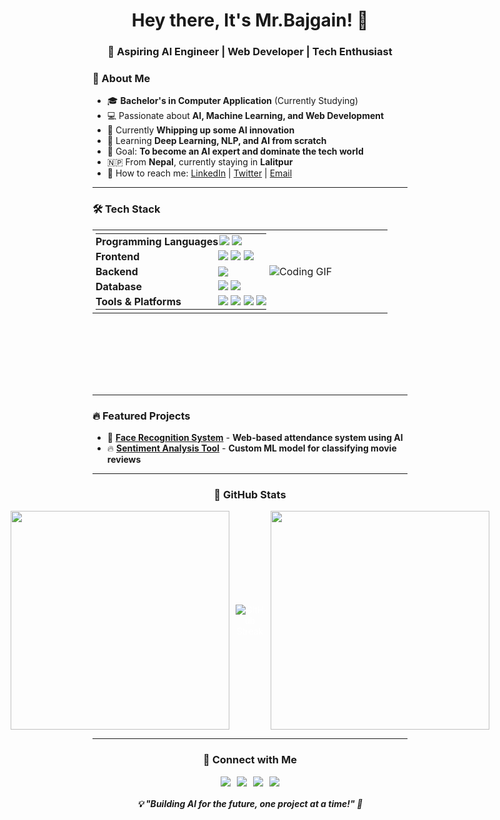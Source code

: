 <div align="center">

# Hey there, It's Mr.Bajgain! 👋

### 🚀 Aspiring AI Engineer | Web Developer | Tech Enthusiast

</div>

### 🌟 About Me
- 🎓 **Bachelor's in Computer Application** (Currently Studying)
- 💻 Passionate about **AI, Machine Learning, and Web Development**
- 🤖 Currently **Whipping up some AI innovation**
- 🌱 Learning **Deep Learning, NLP, and AI from scratch**
- 🎯 Goal: **To become an AI expert and dominate the tech world**
- 🇳🇵 From **Nepal**, currently staying in **Lalitpur**
- 📩 How to reach me: [LinkedIn](https://www.linkedin.com/in/mr-bajgain) | [Twitter](https://x.com/Mr_Bajgain) | [Email](mailto:dinesh.bazgain@gmail.com)

---

### 🛠️ Tech Stack

<table style="height: 250px; border-collapse: collapse; margin: 0; padding: 0;">
  <tr>
    <td width="60%" style="vertical-align: middle; border: none; height: 100%; padding: 0;">
      <table style="border: none; height: 100%; width: 100%; margin: 0; padding: 5px;">
        <tr style="height: 20%;">
          <td style="padding: 2px 0;"><b>Programming Languages</b></td>
          <td style="padding: 2px;">
            <img src="https://img.shields.io/badge/-Python-3776AB?style=flat&logo=python&logoColor=white" />
            <img src="https://img.shields.io/badge/-JavaScript-F7DF1E?style=flat&logo=javascript&logoColor=black" />
          </td>
        </tr>
        <tr style="height: 20%;">
          <td style="padding: 2px 0;"><b>Frontend</b></td>
          <td style="padding: 2px 0;">
            <img src="https://img.shields.io/badge/-React-61DAFB?style=flat&logo=react&logoColor=black" />
            <img src="https://img.shields.io/badge/-HTML5-E34F26?style=flat&logo=html5&logoColor=white" />
            <img src="https://img.shields.io/badge/-CSS3-1572B6?style=flat&logo=css3" />
          </td>
        </tr>
        <tr style="height: 20%;">
          <td style="padding: 2px 0;"><b>Backend</b></td>
          <td style="padding: 2px 0;">
            <img src="https://img.shields.io/badge/-Django-092E20?style=flat&logo=django&logoColor=white" />
          </td>
        </tr>
        <tr style="height: 20%;">
          <td style="padding: 2px 0;"><b>Database</b></td>
          <td style="padding: 2px 0;">
            <img src="https://img.shields.io/badge/-MongoDB-47A248?style=flat&logo=mongodb&logoColor=white" />
            <img src="https://img.shields.io/badge/-MySQL-4479A1?style=flat&logo=mysql&logoColor=white" />
          </td>
        </tr>
        <tr style="height: 20%;">
          <td style="padding: 2px 0;"><b>Tools & Platforms</b></td>
          <td style="padding: 2px 0;">
            <img src="https://img.shields.io/badge/-Git-F05032?style=flat&logo=git&logoColor=white" />
            <img src="https://img.shields.io/badge/-GitHub-181717?style=flat&logo=github&logoColor=white" />
            <img src="https://img.shields.io/badge/-VSCode-007ACC?style=flat&logo=visual-studio-code&logoColor=white" />
            <img src="https://img.shields.io/badge/-Jupyter-F37626?style=flat&logo=jupyter&logoColor=white" />
          </td>
        </tr>
      </table>
    </td>

  <td width="40%" style="vertical-align: middle; border: none; height: 100%; padding: 0;">
      <img src="https://media.giphy.com/media/v1.Y2lkPTc5MGI3NjExY2g0bG5vOTFlMnJjbGxyOGlhM3EwNGszOGZib3dpbGxzNzVncXBsdSZlcD12MV9naWZzX3NlYXJjaCZjdD1n/GRVM7bxdn7yEFWTN6i/giphy.gif" alt="Coding GIF">
    </td>
  </tr>

</table>

---

### 🔥 Featured Projects
- 🚀 [**Face Recognition System**](#) - **Web-based attendance system using AI**
- 🔥 [**Sentiment Analysis Tool**](#) - **Custom ML model for classifying movie reviews**

---
<div align="center">

### 💊 GitHub Stats

<div style="display: flex; flex-wrap: nowrap; justify-content: center; align-items: center; gap: 10px; color: white;">
  <img src="https://github-readme-stats.vercel.app/api/top-langs/?username=dinesh-bazgain&theme=shadow_red&hide_border=false&include_all_commits=false&count_private=false&layout=compact" width="350"/>
  
  <a href="https://git.io/streak-stats" style="text-decoration: none; outline: none; color: white;">
    <img src="https://github-readme-streak-stats-eight.vercel.app?user=dinesh-bazgain&theme=shadow_red&hide_border=false&card_width=350" alt="GitHub Streak"/>
  </a>
  
  <img src="https://github-readme-stats.vercel.app/api?username=dinesh-bazgain&theme=shadow_red&hide_border=false&include_all_commits=false&count_private=false" width="350"/>

</div>



---

### 🔗 Connect with Me
<div align="center" style="display: flex; gap: 10px; justify-content: center;">
  <a href="https://www.linkedin.com/in/mr-bajgain/">
    <img src="https://img.shields.io/badge/-LinkedIn-blue?style=flat&logo=linkedin"/>
  </a>
  <a href="https://x.com/Mr_Bajgain">
    <img src="https://img.shields.io/badge/-Twitter-blue?style=flat&logo=twitter"/>
  </a>
  <a href="https://medium.com/@dinesh.bajgain">
    <img src="https://img.shields.io/badge/-Medium-black?style=flat&logo=medium"/>
  </a>
  <a href="mailto:dinesh.bazgain@gmail.com">
    <img src="https://img.shields.io/badge/-Email-red?style=flat&logo=gmail"/>
  </a>
</div>

<h5>💡 "Building AI for the future, one project at a time!" 🚀</h5>
</div>
